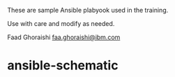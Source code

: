 These are sample Ansible plabyook used in the training.

Use with care and modify as needed.

Faad Ghoraishi
faa.ghoraishi@ibm.com
# ansible-schematic
